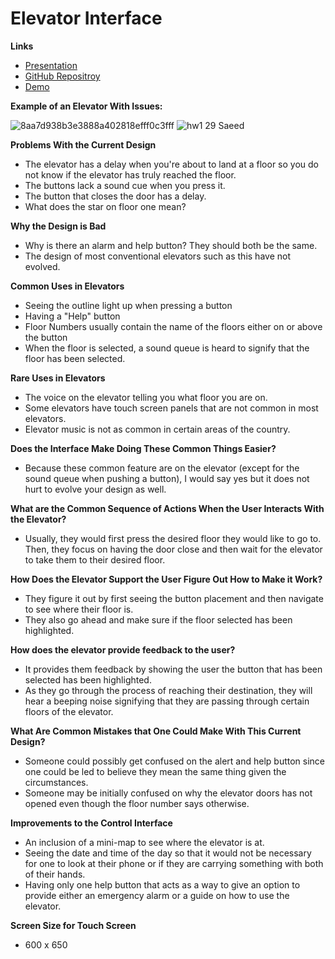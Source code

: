 # Elevator Interface

**Links**
- [Presentation](https://hsaeed20.github.io/Elevator_Interface/)
- [GitHub Repositroy](https://github.com/hsaeed20/Elevator_Interface)
- [Demo](https://hsaeed20.github.io/Elevator_Interface/Haroon's_Elevator_Interface/)

**Example of an Elevator With Issues:**


![8aa7d938b3e3888a402818efff0c3fff](https://user-images.githubusercontent.com/44040174/65103112-d005bb80-d992-11e9-8de1-4a1b387213c4.jpg)
![hw1 29 Saeed](https://user-images.githubusercontent.com/44040174/65208505-f55dfc80-da5a-11e9-95ca-c9c9c49bd424.GIF)

**Problems With the Current Design**
- The elevator has a delay when you're about to land at a floor so you do not know if the elevator has truly reached the floor. 
- The buttons lack a sound cue when you press it. 
- The button that closes the door has a delay.
- What does the star on floor one mean?

**Why the Design is Bad**
- Why is there an alarm and help button? They should both be the same.
- The design of most conventional elevators such as this have not evolved. 

**Common Uses in Elevators**
- Seeing the outline light up when pressing a button
- Having a "Help" button
- Floor Numbers usually contain the name of the floors either on or above the button
- When the floor is selected, a sound queue is heard to signify that the floor has been selected. 

**Rare Uses in Elevators**
- The voice on the elevator telling you what floor you are on.
- Some elevators have touch screen panels that are not common in most elevators.
- Elevator music is not as common in certain areas of the country. 

**Does the Interface Make Doing These Common Things Easier?** 
- Because these common feature are on the elevator (except for the sound queue when pushing a button), I would say yes but it does not hurt to evolve your design as well. 

**What are the Common Sequence of Actions When the User Interacts With the Elevator?**
- Usually, they would first press the desired floor they would like to go to. Then, they focus on having the door close and then wait for the elevator to take them to their desired floor. 

**How Does the Elevator Support the User Figure Out How to Make it Work?**
- They figure it out by first seeing the button placement and then navigate to see where their floor is.
- They also go ahead and make sure if the floor selected has been highlighted. 

**How does the elevator provide feedback to the user?**
- It provides them feedback by showing the user the button that has been selected has been highlighted. 
- As they go through the process of reaching their destination, they will hear a beeping noise signifying that they are passing through certain floors of the elevator.  

**What Are Common Mistakes that One Could Make With This Current Design?**
- Someone could possibly get confused on the alert and help button since one could be led to believe they mean the same thing given the circumstances.
- Someone may be initially confused on why the elevator doors has not opened even though the floor number says otherwise. 

**Improvements to the Control Interface**
- An inclusion of a mini-map to see where the elevator is at.
- Seeing the date and time of the day so that it would not be necessary for one to look at their phone or if they are carrying something with both of their hands.
- Having only one help button that acts as a way to give an option to provide either an emergency alarm or a guide on how to use the elevator. 

**Screen Size for Touch Screen**
-  600 x 650
